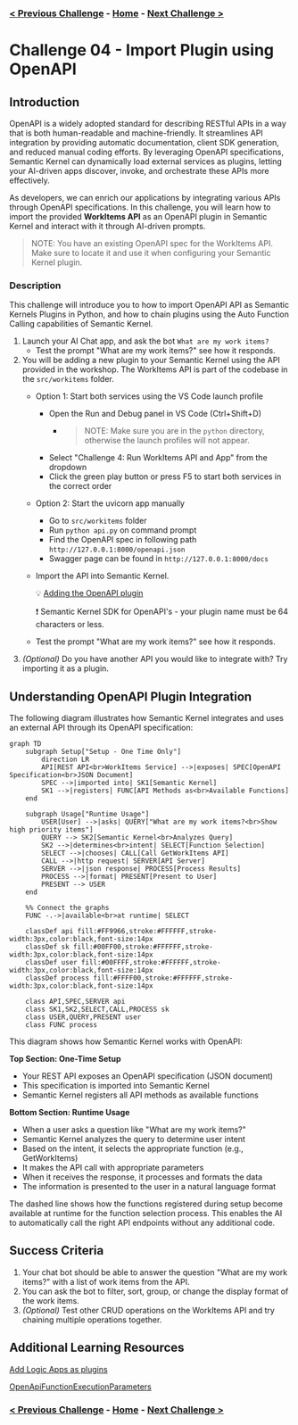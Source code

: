 ### [< Previous Challenge](./Challenge-03.md) - **[Home](../README.md)** - [Next Challenge >](./Challenge-05.md)

# Challenge 04 -  Import Plugin using OpenAPI

## Introduction

OpenAPI is a widely adopted standard for describing RESTful APIs in a way that is both human-readable and machine-friendly. It streamlines API integration by providing automatic documentation, client SDK generation, and reduced manual coding efforts. By leveraging OpenAPI specifications, Semantic Kernel can dynamically load external services as plugins, letting your AI-driven apps discover, invoke, and orchestrate these APIs more effectively.

As developers, we can enrich our applications by integrating various APIs through OpenAPI specifications. In this challenge, you will learn how to import the provided **WorkItems API** as an OpenAPI plugin in Semantic Kernel and interact with it through AI-driven prompts.

>NOTE: You have an existing OpenAPI spec for the WorkItems API. Make sure to locate it and use it when configuring your Semantic Kernel plugin.

### Description

This challenge will introduce you to how to import OpenAPI API as Semantic Kernels Plugins in Python, and how to chain plugins using the Auto Function Calling capabilities of Semantic Kernel.

1. Launch your AI Chat app, and ask the bot `What are my work items?`
    - Test the prompt "What are my work items?" see how it responds.
1. You will be adding a new plugin to your Semantic Kernel using the API provided in the workshop. The WorkItems API is part of the codebase in the `src/workitems` folder.
    - Option 1: Start both services using the VS Code launch profile
      - Open the Run and Debug panel in VS Code (Ctrl+Shift+D)
        - >NOTE: Make sure you are in the `python` directory, otherwise the launch profiles will not appear. 
      - Select "Challenge 4: Run WorkItems API and App" from the dropdown
      - Click the green play button or press F5 to start both services in the correct order
    - Option 2: Start the uvicorn app manually
      - Go to `src/workitems` folder
      - Run `python api.py` on command prompt
      - Find the OpenAPI spec in following path `http://127.0.0.1:8000/openapi.json`
      - Swagger page can be found in `http://127.0.0.1:8000/docs`
    - Import the API into Semantic Kernel.

        :bulb: [Adding the OpenAPI plugin](https://learn.microsoft.com/en-us/semantic-kernel/concepts/plugins/adding-openapi-plugins?pivots=programming-language-python#adding-the-openapi-plugin)

        :exclamation: Semantic Kernel SDK for OpenAPI's - your plugin name must be 64 characters or less.

    - Test the prompt "What are my work items?" see how it responds.
1. _(Optional)_ Do you have another API you would like to integrate with? Try importing it as a plugin.


## Understanding OpenAPI Plugin Integration

The following diagram illustrates how Semantic Kernel integrates and uses an external API through its OpenAPI specification:

```mermaid
graph TD
    subgraph Setup["Setup - One Time Only"]
        direction LR
        API[REST API<br>WorkItems Service] -->|exposes| SPEC[OpenAPI Specification<br>JSON Document]
        SPEC -->|imported into| SK1[Semantic Kernel]
        SK1 -->|registers| FUNC[API Methods as<br>Available Functions]
    end
    
    subgraph Usage["Runtime Usage"]
        USER[User] -->|asks| QUERY["What are my work items?<br>Show high priority items"]
        QUERY --> SK2[Semantic Kernel<br>Analyzes Query]
        SK2 -->|determines<br>intent| SELECT[Function Selection]
        SELECT -->|chooses| CALL[Call GetWorkItems API]
        CALL -->|http request| SERVER[API Server]
        SERVER -->|json response| PROCESS[Process Results]
        PROCESS -->|format| PRESENT[Present to User]
        PRESENT --> USER
    end
    
    %% Connect the graphs
    FUNC -.->|available<br>at runtime| SELECT
    
    classDef api fill:#FF9966,stroke:#FFFFFF,stroke-width:3px,color:black,font-size:14px
    classDef sk fill:#00FF00,stroke:#FFFFFF,stroke-width:3px,color:black,font-size:14px
    classDef user fill:#00FFFF,stroke:#FFFFFF,stroke-width:3px,color:black,font-size:14px
    classDef process fill:#FFFF00,stroke:#FFFFFF,stroke-width:3px,color:black,font-size:14px
    
    class API,SPEC,SERVER api
    class SK1,SK2,SELECT,CALL,PROCESS sk
    class USER,QUERY,PRESENT user
    class FUNC process
```

This diagram shows how Semantic Kernel works with OpenAPI:

**Top Section: One-Time Setup**
- Your REST API exposes an OpenAPI specification (JSON document)
- This specification is imported into Semantic Kernel
- Semantic Kernel registers all API methods as available functions

**Bottom Section: Runtime Usage**
- When a user asks a question like "What are my work items?"
- Semantic Kernel analyzes the query to determine user intent
- Based on the intent, it selects the appropriate function (e.g., GetWorkItems)
- It makes the API call with appropriate parameters
- When it receives the response, it processes and formats the data
- The information is presented to the user in a natural language format

The dashed line shows how the functions registered during setup become available at runtime for the function selection process. This enables the AI to automatically call the right API endpoints without any additional code.

## Success Criteria

1. Your chat bot should be able to answer the question "What are my work items?" with a list of work items from the API.
1. You can ask the bot to filter, sort, group, or change the display format of the work items.
1. _(Optional)_ Test other CRUD operations on the WorkItems API and try chaining multiple operations together.

## Additional Learning Resources

[Add Logic Apps as plugins](https://learn.microsoft.com/en-us/semantic-kernel/concepts/plugins/adding-logic-apps-as-plugins)

[OpenApiFunctionExecutionParameters](https://learn.microsoft.com/en-us/python/api/semantic-kernel/semantic_kernel.connectors.openapi_plugin.openapi_function_execution_parameters.openapifunctionexecutionparameters?view=semantic-kernel-python)


### [< Previous Challenge](./Challenge-03.md) - **[Home](../README.md)** - [Next Challenge >](./Challenge-05.md)